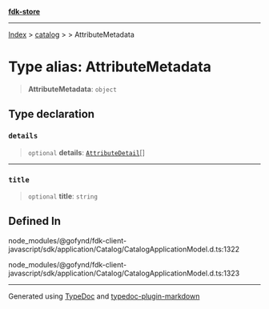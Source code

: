 [**fdk-store**](../../../README.md)
***

[Index](../../../API.md) > [catalog](../../README.md) > [<internal>](../README.md) > AttributeMetadata

# Type alias: AttributeMetadata

> **AttributeMetadata**: `object`

## Type declaration

### `details`

> `optional` **details**: [`AttributeDetail`](type-alias.AttributeDetail.md)[]

***

### `title`

> `optional` **title**: `string`

## Defined In

node\_modules/@gofynd/fdk-client-javascript/sdk/application/Catalog/CatalogApplicationModel.d.ts:1322

node\_modules/@gofynd/fdk-client-javascript/sdk/application/Catalog/CatalogApplicationModel.d.ts:1323

***
Generated using [TypeDoc](https://typedoc.org/) and [typedoc-plugin-markdown](https://www.npmjs.com/package/typedoc-plugin-markdown)
